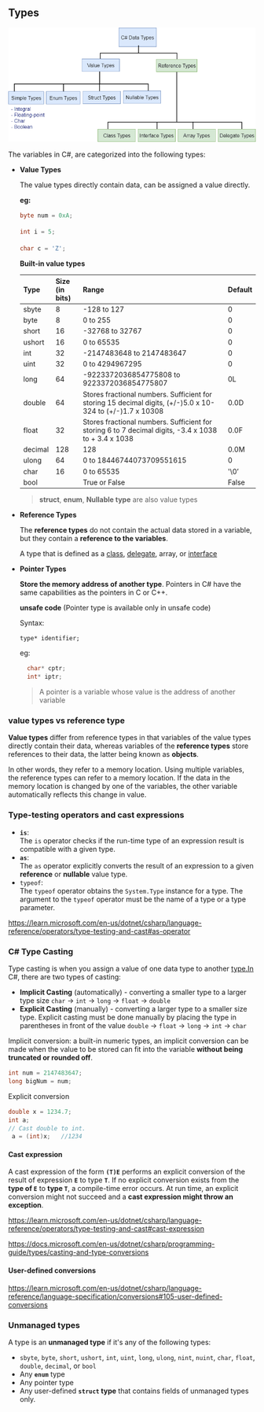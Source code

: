 ## Types
![](./datatypes.png)

The variables in C#, are categorized into the following types: 

- **Value Types**
    
    The value types directly contain data, can be assigned a value directly.
  
    **eg:** 
    ```csharp
    byte num = 0xA;
    
    int i = 5;
    
    char c = 'Z';
    ```
    **Built-in value types**
    
    | Type | Size (in bits) | Range | Default |
    | --- | --- | --- | --- |
    | sbyte | 8 | -128 to 127 | 0 |
    | byte | 8 | 0 to 255 | 0 |
    | short | 16 | -32768 to 32767 | 0 |
    | ushort | 16 | 0 to 65535 | 0 |
    | int | 32 | -2147483648 to 2147483647 | 0 |
    | uint | 32 | 0 to 4294967295 | 0 |
    | long | 64 | -9223372036854775808 to 9223372036854775807 | 0L |
    | double | 64 | Stores fractional numbers. Sufficient for storing 15 decimal digits, (+/-)5.0 x 10-324 to (+/-)1.7 x 10308 | 0.0D |
    | float | 32 | Stores fractional numbers. Sufficient for storing 6 to 7 decimal digits, -3.4 x 1038 to + 3.4 x 1038 | 0.0F |
    | decimal | 128 | 128 | 0.0M |
    | ulong | 64 | 0 to 18446744073709551615 | 0 |
    | char | 16 | 0 to 65535 | '\0’ |
    | bool |  | True or False | False |
    
    
    > **struct**, **enum**, **Nullable type** are also value types
   
- **Reference Types**

    The **reference types** do not contain the actual data stored in a variable, but they contain a **reference to the variables**. 
    
    A type that is defined as a [class](https://docs.microsoft.com/en-us/dotnet/csharp/language-reference/keywords/class), [delegate](https://docs.microsoft.com/en-us/dotnet/csharp/language-reference/keywords/delegate), array, or [interface](https://docs.microsoft.com/en-us/dotnet/csharp/language-reference/keywords/interface) 

- **Pointer Types**
    
  **Store the memory address of another type**. Pointers in C# have the same capabilities as the pointers in C or C++.
  
  **unsafe code** (Pointer type is available only in unsafe code)
  
  Syntax:
  ```
  type* identifier;
  ```
  eg:
  ```csharp
    char* cptr;
    int* iptr;
   ```
  > A pointer is a variable whose value is the address of another variable

### value types vs reference type
**Value types** differ from reference types in that variables of the value types directly contain their data, whereas variables of the **reference types** store references to their data, the latter being known as **objects**. 

In other words, they refer to a memory location. Using multiple variables, the reference types can refer to a memory location. If the data in the memory location is changed by one of the variables, the other variable automatically reflects this change in value.


### Type-testing operators and cast expressions

- **`is`**: \
  The `is` operator checks if the run-time type of an expression result is compatible with a given type.
- **`as`**: \
  The `as` operator explicitly converts the result of an expression to a given **reference** or **nullable** value type.
- `typeof`: \
  The `typeof` operator obtains the `System.Type` instance for a type. The argument to the `typeof` operator must be the name of a type or a type parameter.



https://learn.microsoft.com/en-us/dotnet/csharp/language-reference/operators/type-testing-and-cast#as-operator

### **C# Type Casting**

Type casting is when you assign a value of one data type to another [type.In](http://type.in/) C#, there are two types of casting:

- **Implicit Casting** (automatically) - converting a smaller type to a larger type size `char` → `int` → `long` → `float` → `double`
- **Explicit Casting** (manually) - converting a larger type to a smaller size type. Explicit casting must be done manually by placing the type in parentheses in front of the value `double` → `float` → `long` → `int` → `char`

Implicit conversion: a built-in numeric types, an implicit conversion can be made when the value to be stored can fit into the variable **without being truncated or rounded off**. 
```cs
int num = 2147483647;
long bigNum = num;
```

Explicit conversion
```cs
double x = 1234.7;
int a;
// Cast double to int.
 a = (int)x;   //1234
```
#### Cast expression
A cast expression of the form **`(T)E`** performs an explicit conversion of the result of expression **`E`** to type **`T`**. If no explicit conversion exists from the **type of `E`** to **type `T`**, a compile-time error occurs. 
At run time, an explicit conversion might not succeed and a **cast expression might throw an exception**.

https://learn.microsoft.com/en-us/dotnet/csharp/language-reference/operators/type-testing-and-cast#cast-expression

https://docs.microsoft.com/en-us/dotnet/csharp/programming-guide/types/casting-and-type-conversions

#### User-defined conversions
https://learn.microsoft.com/en-us/dotnet/csharp/language-reference/language-specification/conversions#105-user-defined-conversions

### Unmanaged types
A type is an **unmanaged type** if it's any of the following types:

-   `sbyte`, `byte`, `short`, `ushort`, `int`, `uint`, `long`, `ulong`, `nint`, `nuint`, `char`, `float`, `double`, `decimal`, or `bool`
-   Any **`enum`** type
-   Any pointer type
-   Any user-defined **`struct` type** that contains fields of unmanaged types only.

